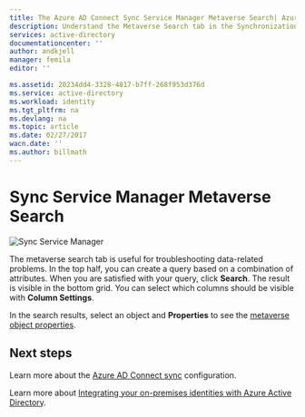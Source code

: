```yaml
---
title: The Azure AD Connect Sync Service Manager Metaverse Search| Azure'
description: Understand the Metaverse Search tab in the Synchronization Service Manager for Azure AD Connect.
services: active-directory
documentationcenter: ''
author: andkjell
manager: femila
editor: ''

ms.assetid: 20234dd4-3328-4817-b7ff-268f953d376d
ms.service: active-directory
ms.workload: identity
ms.tgt_pltfrm: na
ms.devlang: na
ms.topic: article
ms.date: 02/27/2017
wacn.date: ''
ms.author: billmath
---
```


# Sync Service Manager Metaverse Search

![Sync Service Manager](./media/active-directory-aadconnectsync-service-manager-ui/mvsearch.png)

The metaverse search tab is useful for troubleshooting data-related problems. In the top half, you can create a query based on a combination of attributes. When you are satisfied with your query, click **Search**. The result is visible in the bottom grid. You can select which columns should be visible with **Column Settings**.

In the search results, select an object and **Properties** to see the [metaverse object properties](/documentation/articles/active-directory-aadconnectsync-troubleshoot-object-not-syncing/#metaverse-object-properties/).

## Next steps
Learn more about the [Azure AD Connect sync](./active-directory-aadconnectsync-whatis.md) configuration.

Learn more about [Integrating your on-premises identities with Azure Active Directory](./active-directory-aadconnect.md).